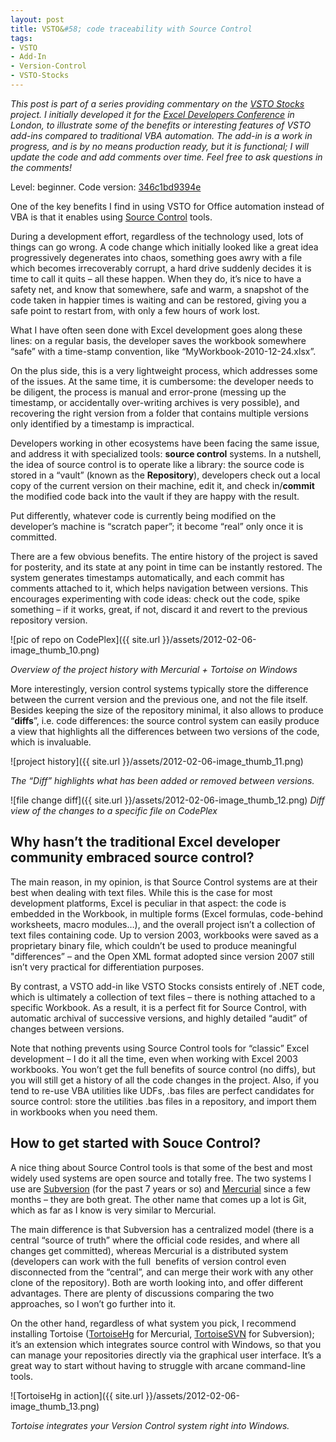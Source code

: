 ```yaml
---
layout: post
title: VSTO&#58; code traceability with Source Control
tags:
- VSTO
- Add-In
- Version-Control
- VSTO-Stocks
---
```


*This post is part of a series providing commentary on the [VSTO Stocks](http://vstostocks.codeplex.com/) project. I initially developed it for the [Excel Developers Conference](http://xlconf.wordpress.com/2011/11/22/uk-excel-developer-conference-london-january-2012/) in London, to illustrate some of the benefits or interesting features of VSTO add-ins compared to traditional VBA automation. The add-in is a work in progress, and is by no means production ready, but it is functional; I will update the code and add comments over time. Feel free to ask questions in the comments!*  

Level: beginner. Code version: [346c1bd9394e](http://vstostocks.codeplex.com/SourceControl/changeset/changes/346c1bd9394e)

One of the key benefits I find in using VSTO for Office automation instead of VBA is that it enables using [Source Control](http://en.wikipedia.org/wiki/Revision_control) tools.  

During a development effort, regardless of the technology used, lots of things can go wrong. A code change which initially looked like a great idea progressively degenerates into chaos, something goes awry with a file which becomes irrecoverably corrupt, a hard drive suddenly decides it is time to call it quits – all these happen. When they do, it’s nice to have a safety net, and know that somewhere, safe and warm, a snapshot of the code taken in happier times is waiting and can be restored, giving you a safe point to restart from, with only a few hours of work lost.  

What I have often seen done with Excel development goes along these lines: on a regular basis, the developer saves the workbook somewhere “safe” with a time-stamp convention, like “MyWorkbook-2010-12-24.xlsx”.  

<!--more-->

On the plus side, this is a very lightweight process, which addresses some of the issues. At the same time, it is cumbersome: the developer needs to be diligent, the process is manual and error-prone (messing up the timestamp, or accidentally over-writing archives is very possible), and recovering the right version from a folder that contains multiple versions only identified by a timestamp is impractical.  

Developers working in other ecosystems have been facing the same issue, and address it with specialized tools: **source control** systems. In a nutshell, the idea of source control is to operate like a library: the source code is stored in a “vault” (known as the **Repository**), developers check out a local copy of the current version on their machine, edit it, and check in/**commit** the modified code back into the vault if they are happy with the result.  

Put differently, whatever code is currently being modified on the developer’s machine is “scratch paper”; it become “real” only once it is committed.  

There are a few obvious benefits. The entire history of the project is saved for posterity, and its state at any point in time can be instantly restored. The system generates timestamps automatically, and each commit has comments attached to it, which helps navigation between versions. This encourages experimenting with code ideas: check out the code, spike something – if it works, great, if not, discard it and revert to the previous repository version.  

![pic of repo on CodePlex]({{ site.url }}/assets/2012-02-06-image_thumb_10.png)

*Overview of the project history with Mercurial + Tortoise on Windows*  

More interestingly, version control systems typically store the difference between the current version and the previous one, and not the file itself. Besides keeping the size of the repository minimal, it also allows to produce “**diffs**”, i.e. code differences: the source control system can easily produce a view that highlights all the differences between two versions of the code, which is invaluable.  

![project history]({{ site.url }}/assets/2012-02-06-image_thumb_11.png)

*The “Diff” highlights what has been added or removed between versions.*

![file change diff]({{ site.url }}/assets/2012-02-06-image_thumb_12.png)
*Diff view of the changes to a specific file on CodePlex*  

## Why hasn’t the traditional Excel developer community embraced source control?  

The main reason, in my opinion, is that Source Control systems are at their best when dealing with text files. While this is the case for most development platforms, Excel is peculiar in that aspect: the code is embedded in the Workbook, in multiple forms (Excel formulas, code-behind worksheets, macro modules…), and the overall project isn’t a collection of text files containing code. Up to version 2003, workbooks were saved as a proprietary binary file, which couldn’t be used to produce meaningful "differences” – and the Open XML format adopted since version 2007 still isn’t very practical for differentiation purposes.  

By contrast, a VSTO add-in like VSTO Stocks consists entirely of .NET code, which is ultimately a collection of text files – there is nothing attached to a specific Workbook. As a result, it is a perfect fit for Source Control, with automatic archival of successive versions, and highly detailed “audit” of changes between versions.  

Note that nothing prevents using Source Control tools for “classic” Excel development – I do it all the time, even when working with Excel 2003 workbooks. You won’t get the full benefits of source control (no diffs), but you will still get a history of all the code changes in the project. Also, if you tend to re-use VBA utilities like UDFs, .bas files are perfect candidates for source control: store the utilities .bas files in a repository, and import them in workbooks when you need them.  

## How to get started with Souce Control?  

A nice thing about Source Control tools is that some of the best and most widely used systems are open source and totally free. The two systems I use are [Subversion](http://subversion.apache.org/) (for the past 7 years or so) and [Mercurial](http://mercurial.selenic.com/) since a few months – they are both great. The other name that comes up a lot is Git, which as far as I know is very similar to Mercurial.   

The main difference is that Subversion has a centralized model (there is a central “source of truth” where the official code resides, and where all changes get committed), whereas Mercurial is a distributed system (developers can work with the full&#160; benefits of version control even disconnected from the “central”, and can merge their work with any other clone of the repository). Both are worth looking into, and offer different advantages. There are plenty of discussions comparing the two approaches, so I won’t go further into it.  

On the other hand, regardless of what system you pick, I recommend installing Tortoise ([TortoiseHg](http://tortoisehg.bitbucket.org/) for Mercurial, [TortoiseSVN](http://tortoisesvn.net/) for Subversion); it’s an extension which integrates source control with Windows, so that you can manage your repositories directly via the graphical user interface. It’s a great way to start without having to struggle with arcane command-line tools.  

![TortoiseHg in action]({{ site.url }}/assets/2012-02-06-image_thumb_13.png)

*Tortoise integrates your Version Control system right into Windows.*
